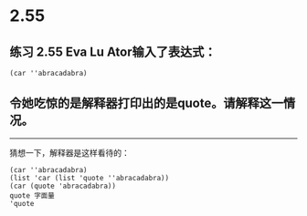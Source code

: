 # 2.55

## 练习 2.55 Eva Lu Ator输入了表达式：

```eval-scheme
(car ''abracadabra)
```

## 令她吃惊的是解释器打印出的是quote。请解释这一情况。

---

猜想一下，解释器是这样看待的：

```
(car ''abracadabra)
(list 'car (list 'quote ''abracadabra))
(car (quote 'abracadabra))
quote 字面量
'quote
```